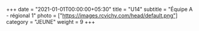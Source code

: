 +++
date = "2021-01-01T00:00:00+05:30"
title = "U14"
subtitle = "Équipe A - régional 1"
photo = ["https://images.rcvichy.com/head/default.png"]
category = "JEUNE"
weight = 9
+++ 

